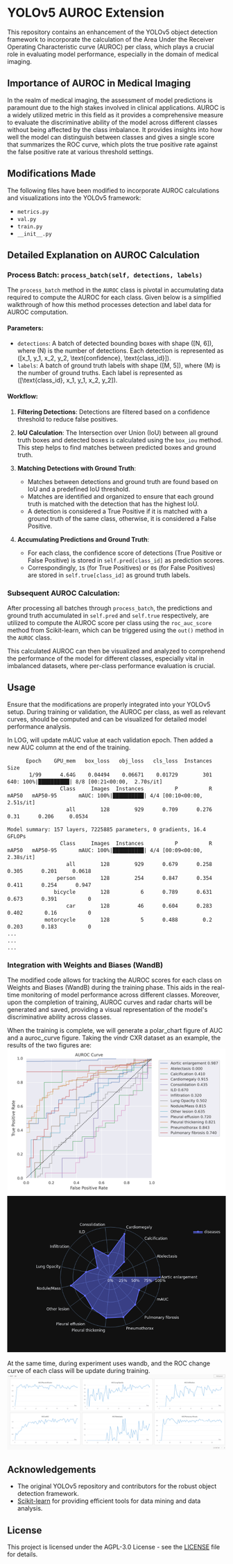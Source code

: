 # YOLOv5 AUROC Extension

This repository contains an enhancement of the YOLOv5 object detection framework to incorporate the calculation of the Area Under the Receiver Operating Characteristic curve (AUROC) per class, which plays a crucial role in evaluating model performance, especially in the domain of medical imaging.

## Importance of AUROC in Medical Imaging

In the realm of medical imaging, the assessment of model predictions is paramount due to the high stakes involved in clinical applications. AUROC is a widely utilized metric in this field as it provides a comprehensive measure to evaluate the discriminative ability of the model across different classes without being affected by the class imbalance. It provides insights into how well the model can distinguish between classes and gives a single score that summarizes the ROC curve, which plots the true positive rate against the false positive rate at various threshold settings.

## Modifications Made

The following files have been modified to incorporate AUROC calculations and visualizations into the YOLOv5 framework:

- `metrics.py`
- `val.py`
- `train.py`
- `__init__.py`

## Detailed Explanation on AUROC Calculation

### Process Batch: `process_batch(self, detections, labels)`

The `process_batch` method in the `AUROC` class is pivotal in accumulating data required to compute the AUROC for each class. Given below is a simplified walkthrough of how this method processes detection and label data for AUROC computation.

#### Parameters:
- `detections`: A batch of detected bounding boxes with shape \([N, 6]\), where \(N\) is the number of detections. Each detection is represented as \([x_1, y_1, x_2, y_2, \text{confidence}, \text{class\_id}]\).
- `labels`: A batch of ground truth labels with shape \([M, 5]\), where \(M\) is the number of ground truths. Each label is represented as \([\text{class\_id}, x_1, y_1, x_2, y_2]\).

#### Workflow:
1. **Filtering Detections**: Detections are filtered based on a confidence threshold to reduce false positives.
   
2. **IoU Calculation**: The Intersection over Union (IoU) between all ground truth boxes and detected boxes is calculated using the `box_iou` method. This step helps to find matches between predicted boxes and ground truth.

3. **Matching Detections with Ground Truth**: 
    - Matches between detections and ground truth are found based on IoU and a predefined IoU threshold.
    - Matches are identified and organized to ensure that each ground truth is matched with the detection that has the highest IoU.
    - A detection is considered a True Positive if it is matched with a ground truth of the same class, otherwise, it is considered a False Positive.

4. **Accumulating Predictions and Ground Truth**:
    - For each class, the confidence score of detections (True Positive or False Positive) is stored in `self.pred[class_id]` as prediction scores.
    - Correspondingly, `1`s (for True Positives) or `0`s (for False Positives) are stored in `self.true[class_id]` as ground truth labels.

### Subsequent AUROC Calculation:

After processing all batches through `process_batch`, the predictions and ground truth accumulated in `self.pred` and `self.true` respectively, are utilized to compute the AUROC score per class using the `roc_auc_score` method from Scikit-learn, which can be triggered using the `out()` method in the `AUROC` class.

This calculated AUROC can then be visualized and analyzed to comprehend the performance of the model for different classes, especially vital in imbalanced datasets, where per-class performance evaluation is crucial.

## Usage

Ensure that the modifications are properly integrated into your YOLOv5 setup. During training or validation, the AUROC per class, as well as relevant curves, should be computed and can be visualized for detailed model performance analysis.

In LOG, will update mAUC value at each validation epoch. Then added a new AUC column at the end of the training.

```
      Epoch    GPU_mem   box_loss   obj_loss   cls_loss  Instances       Size
       1/99      4.64G    0.04494    0.06671    0.01729        301        640: 100%|██████████| 8/8 [00:21<00:00,  2.70s/it]
                 Class     Images  Instances          P          R      mAP50   mAP50-95       mAUC: 100%|██████████| 4/4 [00:10<00:00,  2.51s/it]
                   all        128        929      0.709      0.276       0.31      0.206     0.0534
```

```
Model summary: 157 layers, 7225885 parameters, 0 gradients, 16.4 GFLOPs
                 Class     Images  Instances          P          R      mAP50   mAP50-95       mAUC: 100%|██████████| 4/4 [00:09<00:00,  2.38s/it]
                   all        128        929      0.679      0.258      0.305      0.201     0.0618
                person        128        254      0.847      0.354      0.411      0.254      0.947
               bicycle        128          6      0.789      0.631      0.673      0.391          0
                   car        128         46      0.604      0.283      0.402       0.16          0
            motorcycle        128          5      0.488        0.2      0.203      0.183          0
...
...
...
```

### Integration with Weights and Biases (WandB)

The modified code allows for tracking the AUROC scores for each class on Weights and Biases (WandB) during the training phase. This aids in the real-time monitoring of model performance across different classes. Moreover, upon the completion of training, AUROC curves and radar charts will be generated and saved, providing a visual representation of the model's discriminative ability across classes.

When the training is complete, we will generate a polar_chart figure of AUC and a auroc_curve figure.
Taking the vindr CXR dataset as an example, the results of the two figures are:
![image](images/AUROC_Curve.png)
![image](images/polar_chart.png)

At the same time, during experiment uses wandb, and the ROC change curve of each class will be update during training.
![image](images/Wandb.png)

## Acknowledgements

- The original YOLOv5 repository and contributors for the robust object detection framework.
- [Scikit-learn](https://scikit-learn.org/stable/) for providing efficient tools for data mining and data analysis.

## License

This project is licensed under the AGPL-3.0 License - see the [LICENSE](LICENSE) file for details.






